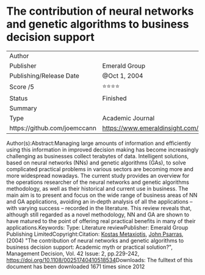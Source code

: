 The contribution of neural networks and genetic algorithms to business decision support
=======================================================================================

<table><tbody><tr class="odd"><td>Author</td><td></td></tr><tr class="even"><td>Publisher</td><td><span class="selected-value select-value-color-gray">Emerald Group</span></td></tr><tr class="odd"><td>Publishing/Release Date</td><td>@Oct 1, 2004</td></tr><tr class="even"><td>Score /5</td><td><span class="selected-value select-value-color-default">⭐️⭐️⭐️⭐️</span></td></tr><tr class="odd"><td>Status</td><td><span class="selected-value select-value-color-blue">Finished</span></td></tr><tr class="even"><td>Summary</td><td></td></tr><tr class="odd"><td>Type</td><td><span class="selected-value select-value-color-default">Academic Journal</span></td></tr><tr class="even"><td>https://github.com/joemccann</td><td><a href="https://www.emeraldinsight.com/doi/abs/10.1108/00251740410518534" class="url-value">https://www.emeraldinsight.com/doi/abs/10.1108/00251740410518534</a></td></tr></tbody></table>

Author(s):Abstract:Managing large amounts of information and efficiently using this information in improved decision making has become increasingly challenging as businesses collect terabytes of data. Intelligent solutions, based on neural networks (NNs) and genetic algorithms (GAs), to solve complicated practical problems in various sectors are becoming more and more widespread nowadays. The current study provides an overview for the operations researcher of the neural networks and genetic algorithms methodology, as well as their historical and current use in business. The main aim is to present and focus on the wide range of business areas of NN and GA applications, avoiding an in‐depth analysis of all the applications – with varying success – recorded in the literature. This review reveals that, although still regarded as a novel methodology, NN and GA are shown to have matured to the point of offering real practical benefits in many of their applications.Keywords: Type: Literature reviewPublisher: Emerald Group Publishing LimitedCopyright:Citation: [Kostas Metaxiotis](https://www.emeraldinsight.com/author/Metaxiotis%2C+Kostas), [John Psarras](https://www.emeraldinsight.com/author/Psarras%2C+John), (2004) "The contribution of neural networks and genetic algorithms to business decision support: Academic myth or practical solution?", Management Decision, Vol. 42 Issue: 2, pp.229-242, <https://doi.org/10.1108/00251740410518534>Downloads: The fulltext of this document has been downloaded 1671 times since 2012
